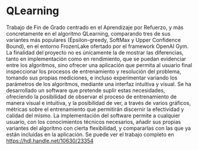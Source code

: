 # QLearning
Trabajo de Fin de Grado centrado en el Aprendizaje por Refuerzo, y más concretamente en el algoritmo QLearning, comparando tres de sus variantes más populares (Épsilon-greedy, SoftMax  y Upper Confidence Bound), en el entorno FrozenLake ofertado por el framework OpenAI Gym. La finalidad del proyecto no es únicamente la de mostrar las diferencias, tanto en implementación como en rendimiento, que se puedan evidenciar entre los algoritmos, sino ofrecer una aplicación que permita al usuario final inspeccionar los procesos de entrenamiento y resolución del problema, tomando sus propias mediciones, e incluso experimentar variando los parámetros de los algoritmos, mediante una interfaz intuitiva y visual. Se ha desarrollado un software que pretende suplir estas necesidades, ofreciendo la posibilidad de observar el proceso de entrenamiento de manera visual e intuitiva, y la posibilidad de ver, a través de varios gráficos, métricas sobre el entrenamiento que permitirán discernir la efectividad y calidad del mismo. La implementación del software permite a cualquier usuario, con los conocimientos técnicos necesarios, añadir sus propias variantes del algoritmo con cierta flexibilidad, y compararlas con las que ya están incluidas en la aplicación. Se puede ver el trabajo completo en https://hdl.handle.net/10630/23354
